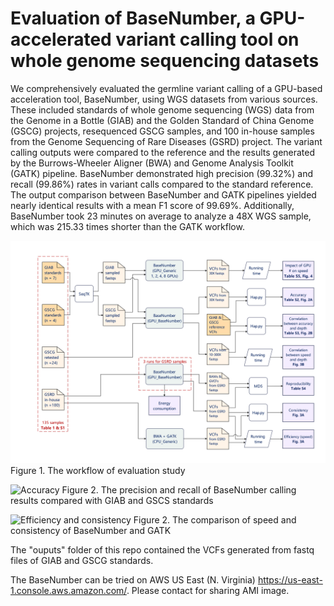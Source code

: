 # Evaluation of BaseNumber, a GPU-accelerated variant calling tool on whole genome sequencing datasets
We comprehensively evaluated the germline variant calling of a GPU-based acceleration tool, BaseNumber, using WGS datasets from various sources. These included standards of whole genome sequencing (WGS) data from the Genome in a Bottle (GIAB) and the Golden Standard of China Genome (GSCG) projects, resequenced GSCG samples, and 100 in-house samples from the Genome Sequencing of Rare Diseases (GSRD) project. The variant calling outputs were compared to the reference and the results generated by the Burrows-Wheeler Aligner (BWA) and Genome Analysis Toolkit (GATK) pipeline. BaseNumber demonstrated high precision (99.32%) and recall (99.86%) rates in variant calls compared to the standard reference. The output comparison between BaseNumber and GATK pipelines yielded nearly identical results with a mean F1 score of 99.69%. Additionally, BaseNumber took 23 minutes on average to analyze a 48X WGS sample, which was 215.33 times shorter than the GATK workflow.

![Evaluation workflow](https://github.com/WCH-IRD/BaseNumber/blob/main/image/fig1.jpg)
Figure 1. The workflow of evaluation study

![Accuracy](https://github.com/WCH-IRD/BaseNumber/blob/main/image/fig2-1.jpg)
Figure 2. The precision and recall of BaseNumber calling results compared with GIAB and GSCS standards

![Efficiency and consistency](https://github.com/WCH-IRD/BaseNumber/blob/main/image/fig2-1.jpg)
Figure 2. The comparison of speed and consistency of BaseNumber and GATK

The "ouputs" folder of this repo contained the VCFs generated from fastq files of GIAB and GSCG standards. 

The BaseNumber can be tried on AWS US East (N. Virginia) https://us-east-1.console.aws.amazon.com/. Please contact for sharing AMI image.
